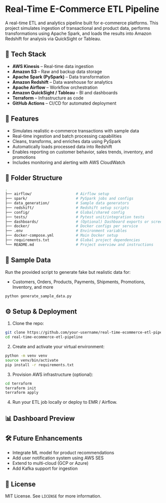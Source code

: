 # Real-Time E-Commerce ETL Pipeline

A real-time ETL and analytics pipeline built for e-commerce platforms. This project simulates ingestion of transactional and product data, performs transformations using Apache Spark, and loads the results into Amazon Redshift for analysis via QuickSight or Tableau.

## 🔧 Tech Stack

- **AWS Kinesis** – Real-time data ingestion
- **Amazon S3** – Raw and backup data storage
- **Apache Spark (PySpark)** – Data transformation
- **Amazon Redshift** – Data warehouse for analytics
- **Apache Airflow** – Workflow orchestration
- **Amazon QuickSight / Tableau** – BI and dashboards
- **Terraform** – Infrastructure as code
- **GitHub Actions** – CI/CD for automated deployment

## 🚀 Features

- Simulates realistic e-commerce transactions with sample data
- Real-time ingestion and batch processing capabilities
- Cleans, transforms, and enriches data using PySpark
- Automatically loads processed data into Redshift
- Enables reporting on customer behavior, sales trends, inventory, and promotions
- Includes monitoring and alerting with AWS CloudWatch

## 📁 Folder Structure

```bash
.
├── airflow/                    # Airflow setup
├── spark/                      # PySpark jobs and configs
├── data_generation/            # Sample data generators
├── redshift/                   # Redshift setup scripts
├── config/                     # Global/shared config
├── tests/                      # Pytest unit/integration tests
├── dashboards/                 # (Optional) Dashboard exports or screenshots
├── docker/                     # Docker configs per service
├── .env                        # Environment variables
├── docker-compose.yml          # Main Docker setup
├── requirements.txt            # Global project dependencies
└── README.md                   # Project overview and instructions

```

## 🧪 Sample Data

Run the provided script to generate fake but realistic data for:
- Customers, Orders, Products, Payments, Shipments, Promotions, Inventory, and more

```bash
python generate_sample_data.py
```

## ⚙️ Setup & Deployment

1. Clone the repo:

```bash
git clone https://github.com/your-username/real-time-ecommerce-etl-pipeline.git
cd real-time-ecommerce-etl-pipeline
```

2. Create and activate your virtual environment:

```bash
python -m venv venv
source venv/bin/activate
pip install -r requirements.txt
```

3. Provision AWS infrastructure (optional):

```bash
cd terraform
terraform init
terraform apply
```

4. Run your ETL job locally or deploy to EMR / Airflow.

## 📊 Dashboard Preview

<screenshot or link to dashboard or analytics UI here>

## 🛠 Future Enhancements

- Integrate ML model for product recommendations
- Add user notification system using AWS SES
- Extend to multi-cloud (GCP or Azure)
- Add Kafka support for ingestion

## 📄 License

MIT License. See `LICENSE` for more information.

